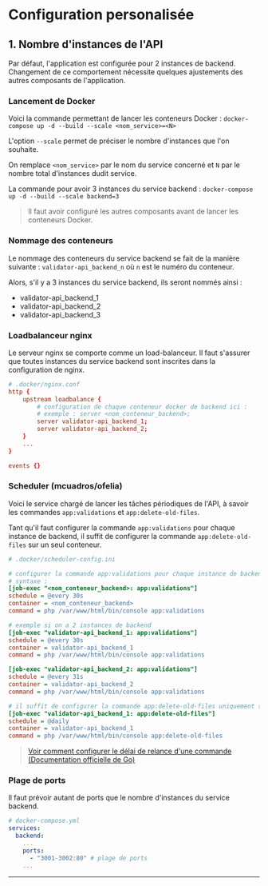 # Configuration personalisée

## 1. Nombre d'instances de l'API

Par défaut, l'application est configurée pour 2 instances de backend. Changement de ce comportement nécessite quelques ajustements des autres composants de l'application.

### Lancement de Docker

Voici la commande permettant de lancer les conteneurs Docker : `docker-compose up -d --build --scale <nom_service>=<N>`

L'option `--scale` permet de préciser le nombre d'instances que l'on souhaite.

On remplace `<nom_service>` par le nom du service concerné et `N` par le nombre total d'instances dudit service.

La commande pour avoir 3 instances du service backend :
`docker-compose up -d --build --scale backend=3`

> Il faut avoir configuré les autres composants avant de lancer les conteneurs Docker.

### Nommage des conteneurs

Le nommage des conteneurs du service backend se fait de la manière suivante : `validator-api_backend_n` où `n` est le numéro du conteneur.

Alors, s'il y a 3 instances du service backend, ils seront nommés ainsi :

- validator-api_backend_1
- validator-api_backend_2
- validator-api_backend_3

### Loadbalanceur nginx

Le serveur nginx se comporte comme un load-balanceur. Il faut s'assurer que toutes instances du service backend sont inscrites dans la configuration de nginx.

```conf
# .docker/nginx.conf
http {
    upstream loadbalance {
        # configuration de chaque conteneur docker de backend ici :
        # exemple : server <nom_conteneur_backend>;
        server validator-api_backend_1;
        server validator-api_backend_2;
    }
    ...
}

events {}
```

### Scheduler (mcuadros/ofelia)

Voici le service chargé de lancer les tâches périodiques de l'API, à savoir les commandes `app:validations` et `app:delete-old-files`.

Tant qu'il faut configurer la commande `app:validations` pour chaque instance de backend, il suffit de configurer la commande `app:delete-old-files` sur un seul conteneur.

```ini
# .docker/scheduler-config.ini

# configurer la commande app:validations pour chaque instance de backend
# syntaxe :
[job-exec "<nom_conteneur_backend>: app:validations"]
schedule = @every 30s
container = <nom_conteneur_backend>
command = php /var/www/html/bin/console app:validations

# exemple si on a 2 instances de backend
[job-exec "validator-api_backend_1: app:validations"]
schedule = @every 30s
container = validator-api_backend_1
command = php /var/www/html/bin/console app:validations

[job-exec "validator-api_backend_2: app:validations"]
schedule = @every 31s
container = validator-api_backend_2
command = php /var/www/html/bin/console app:validations

# il suffit de configurer la commande app:delete-old-files uniquement sur un seul conteneur
[job-exec "validator-api_backend_1: app:delete-old-files"]
schedule = @daily
container = validator-api_backend_1
command = php /var/www/html/bin/console app:delete-old-files
```

> [Voir comment configurer le délai de relance d'une commande (Documentation officielle de Go)](https://godoc.org/github.com/robfig/cron)

### Plage de ports

Il faut prévoir autant de ports que le nombre d'instances du service backend.

```yml
# docker-compose.yml
services:
  backend:
    ...
    ports:
      - "3001-3002:80" # plage de ports
    ...
```

---
